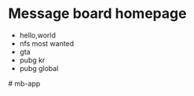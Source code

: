 
<h1>Message board homepage</h1>
<ul>

<li>hello,world</li>

<li>nfs most wanted</li>

<li>gta</li>

<li>pubg kr</li>

<li>pubg global</li>

</ul># mb-app
